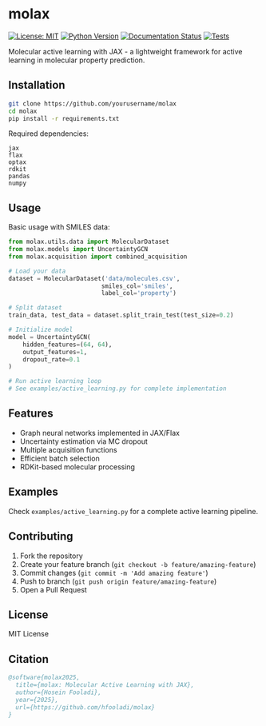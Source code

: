 # molax

[![License: MIT](https://img.shields.io/badge/License-MIT-yellow.svg)](https://opensource.org/licenses/MIT)
[![Python Version](https://img.shields.io/badge/python-3.10%20%7C%203.9%20%7C%203.10-blue.svg)](https://www.python.org/downloads/)
[![Documentation Status](https://readthedocs.org/projects/molax/badge/?version=latest)](https://molax.readthedocs.io/en/latest/?badge=latest)
[![Tests](https://github.com/HFooladi/molax/actions/workflows/tests.yml/badge.svg)](https://github.com/HFooladi/molax/actions/workflows/tests.yml)

Molecular active learning with JAX - a lightweight framework for active learning in molecular property prediction.

## Installation

```bash
git clone https://github.com/yourusername/molax
cd molax
pip install -r requirements.txt
```

Required dependencies:
```
jax
flax
optax
rdkit
pandas
numpy
```

## Usage

Basic usage with SMILES data:

```python
from molax.utils.data import MolecularDataset
from molax.models import UncertaintyGCN
from molax.acquisition import combined_acquisition

# Load your data
dataset = MolecularDataset('data/molecules.csv', 
                          smiles_col='smiles', 
                          label_col='property')

# Split dataset
train_data, test_data = dataset.split_train_test(test_size=0.2)

# Initialize model
model = UncertaintyGCN(
    hidden_features=(64, 64),
    output_features=1,
    dropout_rate=0.1
)

# Run active learning loop
# See examples/active_learning.py for complete implementation
```

## Features

- Graph neural networks implemented in JAX/Flax
- Uncertainty estimation via MC dropout
- Multiple acquisition functions
- Efficient batch selection
- RDKit-based molecular processing

## Examples

Check `examples/active_learning.py` for a complete active learning pipeline.

## Contributing

1. Fork the repository
2. Create your feature branch (`git checkout -b feature/amazing-feature`)
3. Commit changes (`git commit -m 'Add amazing feature'`)
4. Push to branch (`git push origin feature/amazing-feature`)
5. Open a Pull Request

## License

MIT License

## Citation

```bibtex
@software{molax2025,
  title={molax: Molecular Active Learning with JAX},
  author={Hosein Fooladi},
  year={2025},
  url={https://github.com/hfooladi/molax}
}
```